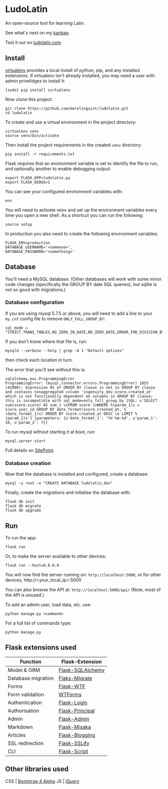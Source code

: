 # LudoLatin

An open-source tool for learning Latin.

See what's next on my [kanban](https://trello.com/b/NWzloF3z/ludolatin).

Test it out on [ludolatin.com](https://www.ludolatin.com/)


## Install
[virtualenv](https://virtualenv.pypa.io/en/stable/) provides a local install of python, pip, and any installed extensions.
If virtualenv isn't already installed, you may need a user with admin privelidges to install it:

```
[sudo] pip install virtualenv
```

Now clone this project:

```
git clone https://github.com/merelinguist/ludolatin.git
cd ludolatin
```

To create and use a virtual environment in the project directory:

```
virtualenv venv
source venv/bin/activate
```

Then install the project requirements in the created `venv` directory:

```
pip install -r requirements.txt
```

Flask requires that an environment variable is set to identify the file to run,
and optionally another to enable debugging output:

```
export FLASK_APP=ludolatin.py
export FLASK_DEBUG=1
```

You can see your configured environment variables with:

```
env
```

You will need to activate venv and set up the environment variables every time you open a new shell.
As a shortcut you can run the following:

```
source setup
```

In production you also need to create the following environment variables: 
```
FLASK_ENV=production
DATABASE_USERNAME='<someone>',
DATABASE_PASSWORD='<something>'

```


## Database

You'll need a MySQL database. (Other databases will work with some minor code changes 
(specifically the GROUP BY date SQL queries), but sqlite is not so good with migrations.)

### Database configuration
If you are using mysql 5.7.5 or above, you will need to add a line to your `my.cnf` config file to remove
`ONLY_FULL_GROUP_BY`:

```
sql_mode = "STRICT_TRANS_TABLES,NO_ZERO_IN_DATE,NO_ZERO_DATE,ERROR_FOR_DIVISION_BY_ZERO,NO_AUTO_CREATE_USER,NO_ENGINE_SUBSTITUTION"
```

If you don't know where that file is, run: 
```
mysqld --verbose --help | grep -A 1 "Default options"
```

then check each location in turn.

The error that you'll see without this is:
```
sqlalchemy.exc.ProgrammingError
ProgrammingError: (mysql.connector.errors.ProgrammingError) 1055 (42000): Expression #1 of ORDER BY clause is not in GROUP BY clause and contains nonaggregated column 'ingenuity_dev.score.created_at' which is not functionally dependent on columns in GROUP BY clause; this is incompatible with sql_mode=only_full_group_by [SQL: u'SELECT sum(score.score) AS sum_1 \nFROM score \nWHERE %(param_1)s = score.user_id GROUP BY date_format(score.created_at, %(date_format_1)s) ORDER BY score.created_at DESC \n LIMIT %(param_2)s'] [parameters: {u'date_format_1': '%Y-%m-%d', u'param_1': 18, u'param_2': 7}]
```

To run mysql without starting it at boot, run:
```
mysql.server start
```

Full details on [SitePoint](https://www.sitepoint.com/quick-tip-how-to-permanently-change-sql-mode-in-mysql/).

### Database creation

Now that the database is installed and configured, create a database:

```
mysql -u root -e "CREATE DATABASE ludolatin_dev"
```

Finally, create the migrations and initialise the database with:

```
flask db init
flask db migrate
flask db upgrade
```


## Run

To run the app:

```
flask run
```

Or, to make the server available to other devices:

```
flask run --host=0.0.0.0
```

You will now find the server running on: `http://localhost:5000`, or for other devices, http://<your_local_ip>:5000

You can also browse the API at: `http://localhost:5000/api/` (Note, most of the API is unused.)

To add an admin user, load data, etc. use:

```
python manage.py <command>
```

For a full list of commands type:

```
python manage.py
```

## Flask extensions used

Function            | Flask-Extension
------------------- | -----------------------
Model & ORM         | [Flask-SQLAlchemy](http://flask-sqlalchemy.pocoo.org/)
Database migration  | [Flaks-Migrate](http://flask-migrate.readthedocs.io/)
Forms               | [Flask-WTF](https://flask-wtf.readthedocs.io/)
Form validation     | [WTForms](https://wtforms.readthedocs.io/)
Authentication      | [Flask-Login](https://flask-login.readthedocs.org/)
Authorisation       | [Flask-Principal](https://flask-principal.readthedocs.io/)
Admin               | [Flask-Admin](https://flask-admin.readthedocs.io/)
Markdown            | [Flask-Misaka](https://flask-misaka.readthedocs.io/)
Articles            | [Flask-Blogging](https://flask-blogging.readthedocs.io/)
SSL redirection     | [Flask-SSLify](https://github.com/kennethreitz/flask-sslify)
CLI                 | [Flask-Script](https://flask-script.readthedocs.io/)

## Other libraries used
CSS | [Bootstrap 4 Alpha](https://v4-alpha.getbootstrap.com/)
JS  | [jQuery](https://jquery.com/)
